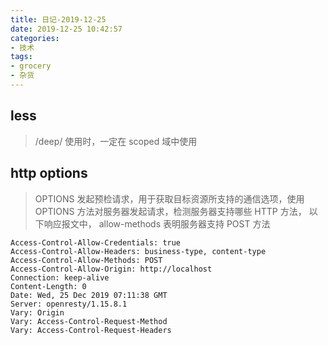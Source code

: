 ```yaml
---
title: 日记-2019-12-25
date: 2019-12-25 10:42:57
categories:
- 技术
tags:
- grocery
- 杂货
---
```


## less
> /deep/ 使用时，一定在 scoped 域中使用

## http options
> OPTIONS 发起预检请求，用于获取目标资源所支持的通信选项，使用 OPTIONS 方法对服务器发起请求，检测服务器支持哪些 HTTP 方法， 以下响应报文中， allow-methods 表明服务器支持 POST 方法

```
Access-Control-Allow-Credentials: true
Access-Control-Allow-Headers: business-type, content-type
Access-Control-Allow-Methods: POST
Access-Control-Allow-Origin: http://localhost
Connection: keep-alive
Content-Length: 0
Date: Wed, 25 Dec 2019 07:11:38 GMT
Server: openresty/1.15.8.1
Vary: Origin
Vary: Access-Control-Request-Method
Vary: Access-Control-Request-Headers
```
